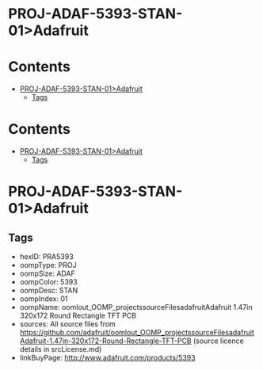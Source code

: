 
PROJ-ADAF-5393-STAN-01>Adafruit
===============================

Contents
========

* [PROJ-ADAF-5393-STAN-01>Adafruit](#proj-adaf-5393-stan-01adafruit)
	* [Tags](#tags)

Contents
========

* [PROJ-ADAF-5393-STAN-01>Adafruit](#proj-adaf-5393-stan-01adafruit)
	* [Tags](#tags)

# PROJ-ADAF-5393-STAN-01>Adafruit

## Tags

- hexID: PRA5393
- oompType: PROJ
- oompSize: ADAF
- oompColor: 5393
- oompDesc: STAN
- oompIndex: 01
- oompName: oomlout_OOMP_projectssourceFilesadafruitAdafruit 1.47in 320x172 Round Rectangle TFT PCB
- sources: All source files from https://github.com/adafruit/oomlout_OOMP_projectssourceFilesadafruitAdafruit-1.47in-320x172-Round-Rectangle-TFT-PCB (source licence details in srcLicense.md)
- linkBuyPage: http://www.adafruit.com/products/5393
